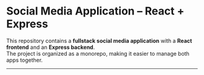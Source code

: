 # Social Media Application – React + Express

This repository contains a **fullstack social media application** with a **React frontend** and an **Express backend**.  
The project is organized as a monorepo, making it easier to manage both apps together.

---
